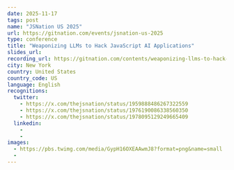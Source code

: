 ```yaml
---
date: 2025-11-17
tags: post
name: "JSNation US 2025"
url: https://gitnation.com/events/jsnation-us-2025
type: conference
title: "Weaponizing LLMs to Hack JavaScript AI Applications"
slides_url:
recording_url: https://gitnation.com/contents/weaponizing-llms-to-hack-javascript-ai-applications
city: New York
country: United States
country_code: US
language: English
recognitions:
  twitter:
    - https://x.com/thejsnation/status/1959888486267322559
    - https://x.com/thejsnation/status/1976190086338560350
    - https://x.com/thejsnation/status/1978095129249665409
  linkedin:
    - 
    - 
images:
  - https://pbs.twimg.com/media/GypH16OXEAAwmJ8?format=png&name=small
  - 
---
```

